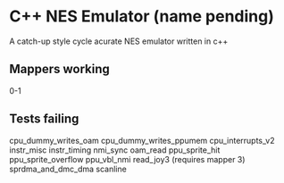 # C++ NES Emulator (name pending)

A catch-up style cycle acurate NES emulator written in c++

## Mappers working
0-1

## Tests failing
cpu_dummy_writes_oam
cpu_dummy_writes_ppumem
cpu_interrupts_v2
instr_misc
instr_timing
nmi_sync
oam_read
ppu_sprite_hit
ppu_sprite_overflow
ppu_vbl_nmi
read_joy3 (requires mapper 3)
sprdma_and_dmc_dma
scanline